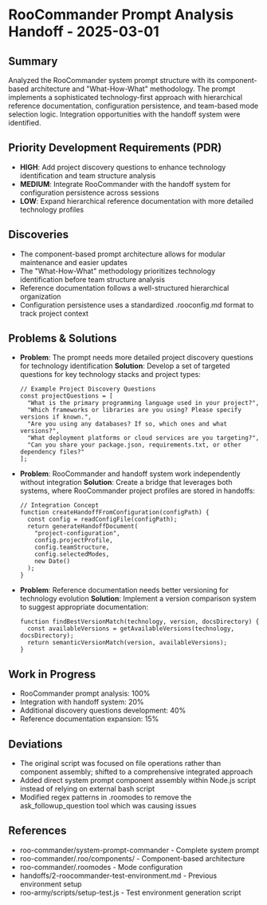 # RooCommander Prompt Analysis Handoff - 2025-03-01

## Summary
Analyzed the RooCommander system prompt structure with its component-based architecture and "What-How-What" methodology. The prompt implements a sophisticated technology-first approach with hierarchical reference documentation, configuration persistence, and team-based mode selection logic. Integration opportunities with the handoff system were identified.

## Priority Development Requirements (PDR)
- **HIGH**: Add project discovery questions to enhance technology identification and team structure analysis
- **MEDIUM**: Integrate RooCommander with the handoff system for configuration persistence across sessions
- **LOW**: Expand hierarchical reference documentation with more detailed technology profiles

## Discoveries
- The component-based prompt architecture allows for modular maintenance and easier updates
- The "What-How-What" methodology prioritizes technology identification before team structure analysis
- Reference documentation follows a well-structured hierarchical organization
- Configuration persistence uses a standardized .rooconfig.md format to track project context

## Problems & Solutions
- **Problem**: The prompt needs more detailed project discovery questions for technology identification
  **Solution**: Develop a set of targeted questions for key technology stacks and project types:
  ```
  // Example Project Discovery Questions
  const projectQuestions = [
    "What is the primary programming language used in your project?",
    "Which frameworks or libraries are you using? Please specify versions if known.",
    "Are you using any databases? If so, which ones and what versions?",
    "What deployment platforms or cloud services are you targeting?",
    "Can you share your package.json, requirements.txt, or other dependency files?"
  ];
  ```

- **Problem**: RooCommander and handoff system work independently without integration
  **Solution**: Create a bridge that leverages both systems, where RooCommander project profiles are stored in handoffs:
  ```
  // Integration Concept
  function createHandoffFromConfiguration(configPath) {
    const config = readConfigFile(configPath);
    return generateHandoffDocument(
      "project-configuration", 
      config.projectProfile,
      config.teamStructure,
      config.selectedModes,
      new Date()
    );
  }
  ```

- **Problem**: Reference documentation needs better versioning for technology evolution
  **Solution**: Implement a version comparison system to suggest appropriate documentation:
  ```
  function findBestVersionMatch(technology, version, docsDirectory) {
    const availableVersions = getAvailableVersions(technology, docsDirectory);
    return semanticVersionMatch(version, availableVersions);
  }
  ```

## Work in Progress
- RooCommander prompt analysis: 100%
- Integration with handoff system: 20%
- Additional discovery questions development: 40%
- Reference documentation expansion: 15%

## Deviations
- The original script was focused on file operations rather than component assembly; shifted to a comprehensive integrated approach
- Added direct system prompt component assembly within Node.js script instead of relying on external bash script
- Modified regex patterns in .roomodes to remove the ask_followup_question tool which was causing issues

## References
- roo-commander/system-prompt-commander - Complete system prompt
- roo-commander/.roo/components/ - Component-based architecture
- roo-commander/.roomodes - Mode configuration
- handoffs/2-roocommander-test-environment.md - Previous environment setup
- roo-army/scripts/setup-test.js - Test environment generation script